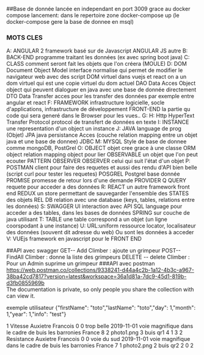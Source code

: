 ##Base de donnée 
lancée en independant en port 3009 grace au docker compose
lancement: dans le repertoire zone
docker-compose up (le docker-compose gere la base de donnee en msql)

### MOTS CLES
A:
ANGULAR 2 framework basé sur de Javascript
ANGULAR JS autre 
B:
BACK-END programme traitant les données (ex avec spring boot java)
C:
CLASS comment seront fait les objets que l'on créera (MOULE)
D:
DOM Document Object Model interface normalise qui permet de modifier le navigateur web avec des script
DOM virtuel dans vuejs et react on a un dom virtuel qui est une copie virtuel du dom actuel
DAO Data Acces Object  object qui peuvent dialoguer en java avec une base de donnée directement
DTO Data Transfer acces  pour les transfer des données par exemple entre angular et react 
F:
FRAMEWORK infrastructure logicielle, socle d'applications, infrastructure de développement
FRONT-END la partie qu code qui sera generé dans le Browser pour les vues..
G:
H:
Http HyperText Transfer Protocol  protocol de transfert de données en texte
I:
INSTANCE une representation d'un object un instance
J:
JAVA  language de prog (Objet)
JPA java persistance Acces  (couche relation mapping entre un objet java et une base de donnee)
JDBC
M:
MYSQL Style de base de donnee comme mongoDB, PostGrel
O:
OBJECT objet cree grace à une classe 
ORM object relation mapping object pour lier 
OBSERVABLE un objet que l'on peut ecouter  PATTERN OBSERVER
OBSERVER celui qui suit l'état d'un objet
P:
POSTMAN client pour faire des requetes et aussi des rendu d'API bien belle (script curl pour tester les requetes)
POSGREL Postgrel base donnée
PROMISE promesse de retour lors d'une demande
PROVIDER
Q
QUERY requete pour acceder a des données
R:
REACT un autre framework front end
REDUX un store permettant de sauvegarder l'ensemble des STATES des objets
REL DB relation avec une database (keys, tables, relations entre les données)
S:
SWAGGER UI interaction avec API
SQL language pour acceder a des tables, dans les bases de données
SPRING sur couche de java utilisant
T:
TABLE une table correspond a un objet (un ligne coorspodant à une instance)
U:
URL:uniform ressource locator, localisateur des données (souvent dit adresse du web) Ou sont les données à acceder
V:
VUEjs framework en javascript pour le FRONT END



 


##API avec swagger 
   GET-- Add Climber : ajoute un grimpeur
   POST-- FindAll Climber : donne la liste des grimpeurs
   DELETE -- delete Climber : Pour un Admin suprime un grimpeur
###API avec postman
https://web.postman.co/collections/9338241-d44a4c2b-1a12-4b3c-a967-38ba42cd7817?version=latest&workspace=36a1d81a-7dc9-45d1-819b-d3fb0855969b   
The documentation is private, so only people you share the collection with can view it.

exemple utilisateur
{"firstName": "toto","lastName": "toto","day": 1,"month": 1,"year": 1,"info": "test"}

1	Vitesse	Auxietre	Francois	0	0	trop belle	2019-11-01		voie magnifique dans le cadre de buis les barronies France	8	2		photo1.png	3	buis	qr1	4	1	3
2	Resistance	Auxietre	Francois	0	0	voie du sud	2019-11-01		voie magnifique dans le cadre de buis les barronies France	7	1		photo2.png	2	buis	qr2	2	0	2
